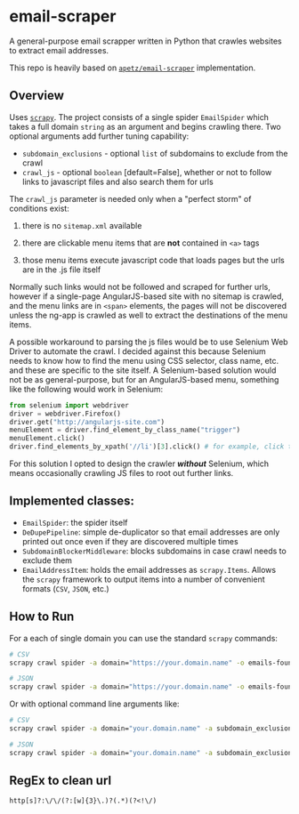 # email-scraper

A general-purpose email scrapper written in Python that crawles websites to extract email addresses.

This repo is heavily based on [`apetz/email-scraper`](https://github.com/apetz/email-scraper) implementation.

## Overview

Uses [`scrapy`](https://scrapy.org). The project consists  of a single spider `EmailSpider` which takes a full domain `string` as an argument and begins crawling there. Two optional arguments add further tuning capability:
* `subdomain_exclusions` - optional `list` of subdomains to exclude from the crawl
* `crawl_js` - optional `boolean` [default=False], whether or not to follow links to javascript files and also search them for urls

The `crawl_js` parameter is needed only when a "perfect storm" of conditions exist:

1. there is no `sitemap.xml` available

2. there are clickable menu items that are **not** contained in `<a>` tags

3. those menu items execute javascript code that loads pages but the urls are in the .js file itself

Normally such links would not be followed and scraped for further urls, however if a single-page AngularJS-based site with no sitemap is crawled, and the menu links are in `<span>` elements, the pages will not be discovered unless the ng-app is crawled as well to extract the destinations of the menu items.

A possible workaround to parsing the js files would be to use Selenium Web Driver to automate the crawl. I decided against this because Selenium needs to know how to find the menu using CSS selector, class name, etc. and these are specific to the site itself. A Selenium-based solution would not be as general-purpose, but for an AngularJS-based menu, something like the following would work in Selenium:

```python
from selenium import webdriver
driver = webdriver.Firefox()
driver.get("http://angularjs-site.com")
menuElement = driver.find_element_by_class_name("trigger")
menuElement.click()
driver.find_elements_by_xpath('//li')[3].click() # for example, click the third item off the discovered menu list
```

For this solution I opted to design the crawler ***without*** Selenium, which means occasionally crawling JS files to root out further links.

## Implemented classes:
* `EmailSpider`: the spider itself
* `DeDupePipeline`: simple de-duplicator so that email addresses are only printed out once even if they are discovered multiple times
* `SubdomainBlockerMiddleware`: blocks subdomains in case crawl needs to exclude them
* `EmailAddressItem`: holds the email addresses as `scrapy.Items`. Allows the `scrapy` framework to output items into a number of
convenient formats (`CSV`, `JSON`, etc.)

## How to Run

For a each of single domain you can use the standard `scrapy` commands:
 ```bash
 # CSV
 scrapy crawl spider -a domain="https://your.domain.name" -o emails-found.csv

 # JSON
 scrapy crawl spider -a domain="https://your.domain.name" -o emails-found.json
 ```

Or with optional command line arguments like:

```bash
# CSV
scrapy crawl spider -a domain="your.domain.name" -a subdomain_exclusions="['blog', 'technology']" -a crawl_js=True -o emails-found.csv

# JSON
scrapy crawl spider -a domain="your.domain.name" -a subdomain_exclusions="['blog', 'technology']" -a crawl_js=True -o emails-found.json
```

## RegEx to clean url

```
http[s]?:\/\/(?:[w]{3}\.)?(.*)(?<!\/)
```
